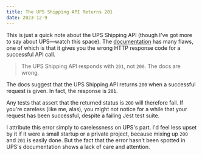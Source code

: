 ```yaml
---
title: The UPS Shipping API Returns 201
date: 2023-12-9
---
```


This is just a quick note about the UPS Shipping API (though I've got more to say about UPS&mdash;watch this space). The [documentation](https://developer.ups.com/api/reference?loc=en_US#operation/Shipment) has many flaws, one of which is that it gives you the wrong HTTP response code for a successful API call.

> The UPS Shipping API responds with `201`, not `200`. The docs are wrong.

The docs suggest that the UPS Shipping API returns `200` when a successful request is given. In fact, the response is `201`.

Any tests that assert that the returned status is `200` will therefore fail. If you're careless (like me, alas), you might not notice for a while that your request has been successful, despite a failing Jest test suite.

I attribute this error simply to carelessness on UPS's part. I'd feel less upset by it if it were a small startup or a private project, because mixing up `200` and `201` is easily done. But the fact that the error hasn't been spotted in UPS's documentation shows a lack of care and attention.
